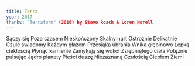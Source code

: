 ```yaml
---
title: Terra
year: 2017
thanks: "Terraform" (2016) by Steve Roach & Loren Nerell
---
```


Sączy się
Poza czasem
Nieskończony
Skalny nurt
Ostrożnie
Delikatnie
Czule świadomy
Każdym głazem
Przesiąka ubrania
Wnika głębinowo
Lepką ciekłością
Płynąc kamienie
Zamykają się wokół
Zziębniętego ciała
Potężnie pulsując
Jądro planety
Pieści duszę
Niezaznaną
Czułością
Ciepłem
Ziemi
